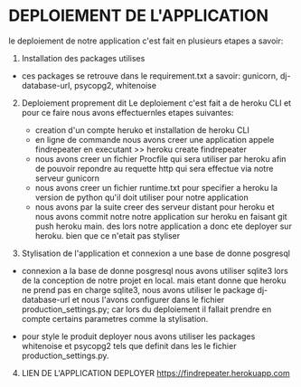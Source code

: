 # DEPLOIEMENT DE L'APPLICATION

le deploiement de notre application c'est fait en plusieurs etapes a savoir:

1. Installation des packages utilises
 - ces packages se retrouve dans le requirement.txt a savoir: gunicorn, 
 dj-database-url, psycopg2, whitenoise

2. Deploiement proprement dit
    Le deploiement c'est fait a de heroku CLI et pour ce faire nous avons effectuernles etapes suivantes:
    - creation d'un compte heruko et installation de heroku CLI
    - en ligne de commande nous avons creer une application appele findrepeater en executant >> heroku create findrepeater
    - nous avons creer un fichier Procfile qui sera utiliser par heroku afin de pouvoir repondre au requette http qui sera effectue via notre serveur gunicorn
    - nous avons creer un fichier runtime.txt pour specifier a heroku la version de python qu'il doit utiliser pour notre application
    - nous avons par la suite creer des serveur distant pour heroku
    et nous avons commit notre notre application sur heroku en faisant git push heroku main. des lors notre application a donc ete deployer sur heroku. bien que ce n'etait pas styliser

 3. Stylisation de l'application et connexion a une base de donne posgresql

   - connexion a la base de donne posgresql
   nous avons utiliser sqlite3 lors de la conception de notre projet en local. mais etant donne que heroku ne prend pas en charge sqlite3, nous avons utiliser le package dj-database-url et nous l'avons configurer dans le fichier production_settings.py; car lors du deploiement il fallait prendre en compte certains parametres comme la stylisation.

   - pour style le produit deployer nous avons utiliser les packages
   whitenoise et psycopg2 tels que definit dans les le fichier production_settings.py.

4. LIEN DE L'APPLICATION DEPLOYER
    https://findrepeater.herokuapp.com


 